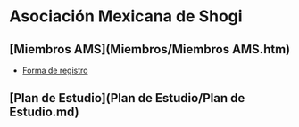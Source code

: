 # Asociación Mexicana de Shogi

## [Miembros AMS](Miembros/Miembros AMS.htm)
* [Forma de registro](https://forms.gle/oQ6eTK434i5MExiN6)

## [Plan de Estudio](Plan de Estudio/Plan de Estudio.md)
